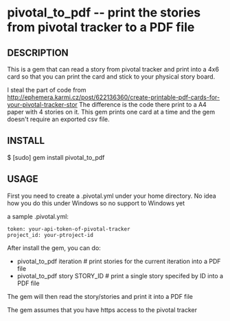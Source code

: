 pivotal_to_pdf -- print the stories from pivotal tracker to a PDF file
====================================

## DESCRIPTION
This is a gem that can read a story from pivotal tracker and print into a 4x6 card so that you can print the card and stick to your physical story board.

I steal the part of code from http://ephemera.karmi.cz/post/622136360/create-printable-pdf-cards-for-your-pivotal-tracker-stor The difference is the code there print to a A4 paper with 4 stories on it. This gem prints one card at a time and the gem doesn't require an exported csv file.
 
## INSTALL
  $ [sudo] gem install pivotal_to_pdf

## USAGE
First you need to create a .pivotal.yml under your home directory. No idea how you do this under Windows so no support to Windows yet

a sample .pivotal.yml:

    token: your-api-token-of-pivotal-tracker
    project_id: your-ptroject-id

After install the gem, you can do:

* pivotal_to_pdf iteration       # print stories for the current iteration into a PDF file
* pivotal_to_pdf story STORY_ID  # print a single story specifed by ID into a PDF file


The gem will then read the story/stories and print it into a PDF file

The gem assumes that you have https access to the pivotal tracker
